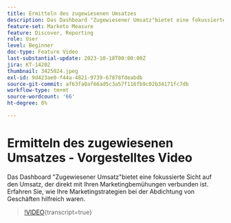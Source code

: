 ```yaml
---
title: Ermitteln des zugewiesenen Umsatzes
description: Das Dashboard "Zugewiesener Umsatz"bietet eine fokussierte Sicht auf den Umsatz, der direkt mit Ihren Marketingbemühungen verbunden ist. Erfahren Sie, wie Ihre Marketingstrategien bei der Abdichtung von Geschäften hilfreich waren.
feature-set: Marketo Measure
feature: Discover, Reporting
role: User
level: Beginner
doc-type: Feature Video
last-substantial-update: 2023-10-18T00:00:00Z
jira: KT-14202
thumbnail: 3425024.jpeg
exl-id: 9d423ae0-f44a-4821-9739-67878fdeabdb
source-git-commit: af63fa0af66ad5c3a57f116fb9c02b34171fc7db
workflow-type: tm+mt
source-wordcount: '66'
ht-degree: 0%

---
```


# Ermitteln des zugewiesenen Umsatzes - Vorgestelltes Video

Das Dashboard &quot;Zugewiesener Umsatz&quot;bietet eine fokussierte Sicht auf den Umsatz, der direkt mit Ihren Marketingbemühungen verbunden ist. Erfahren Sie, wie Ihre Marketingstrategien bei der Abdichtung von Geschäften hilfreich waren.

>[!VIDEO](https://video.tv.adobe.com/v/3425024/?learn=on){transcript=true}
